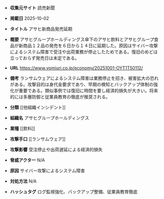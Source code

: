 - **収集元サイト**
読売新聞

- **掲載日**
2025-10-02

- **タイトル**
アサヒ新商品発売延期

- **概要**
アサヒグループホールディングス傘下のアサヒ飲料とアサヒグループ食品が新商品１２品の発売を６日から１４日に延期した。原因はサイバー攻撃によるシステム障害で受注や出荷業務が停止したためである。復旧のめどは立っておらず発売日は未定である。

- **URL**
https://www.yomiuri.co.jp/economy/20251001-OYT1T50112/

- **備考**
ランサムウェアによるシステム障害は業務停止を招き、被害拡大の恐れがある。攻撃目的は身代金要求であり、早期の検知とバックアップ体制の強化が重要である。類似事例では復旧に時間を要し経済的損失が大きい。将来的には多層防御と従業員教育の徹底が推奨される。

- **分類**
[[他組織インシデント]]

- **組織名**
アサヒグループホールディングス

- **業種**
[[飲料]]

- **攻撃手口**
[[ランサムウェア]]

- **攻撃影響**
受注停止や出荷遅延による経済的損失

- **脅威アクター**
N/A

- **原因**
サイバー攻撃によるシステム障害

- **対処方法**
N/A

- **ハッシュタグ**
ログ監視強化、バックアップ整備、従業員教育徹底
